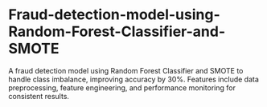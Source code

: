 # Fraud-detection-model-using-Random-Forest-Classifier-and-SMOTE
A fraud detection model using Random Forest Classifier and SMOTE to handle class imbalance, improving accuracy by 30%. Features include data preprocessing, feature engineering, and performance monitoring for consistent results.
